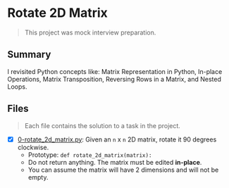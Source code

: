 # Rotate 2D Matrix

> This project was mock interview preparation.

## Summary

I revisited Python concepts like: Matrix Representation in Python, In-place Operations, Matrix Transposition, Reversing Rows in a Matrix, and Nested Loops.

## Files

> Each file contains the solution to a task in the project.

- [x] [0-rotate_2d_matrix.py](https://github.com/Ebube-Ochemba/alx-interview/blob/main/0x07-rotate_2d_matrix/0-rotate_2d_matrix.py): Given an `n` x `n` 2D matrix, rotate it 90 degrees clockwise.
  - Prototype: `def rotate_2d_matrix(matrix):`
  - Do not return anything. The matrix must be edited **in-place**.
  - You can assume the matrix will have 2 dimensions and will not be empty.
